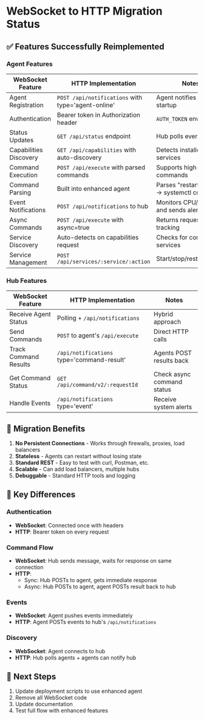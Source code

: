 # WebSocket to HTTP Migration Status

## ✅ Features Successfully Reimplemented

### Agent Features
| WebSocket Feature | HTTP Implementation | Notes |
|-------------------|-------------------|-------|
| Agent Registration | `POST /api/notifications` with type='agent-online' | Agent notifies hub on startup |
| Authentication | Bearer token in Authorization header | `AUTH_TOKEN` env variable |
| Status Updates | `GET /api/status` endpoint | Hub polls every 30s |
| Capabilities Discovery | `GET /api/capabilities` with auto-discovery | Detects installed services |
| Command Execution | `POST /api/execute` with parsed commands | Supports high-level commands |
| Command Parsing | Built into enhanced agent | Parses "restart nginx" → systemctl command |
| Event Notifications | `POST /api/notifications` to hub | Monitors CPU/memory and sends alerts |
| Async Commands | `POST /api/execute` with async=true | Returns requestId for tracking |
| Service Discovery | Auto-detects on capabilities request | Checks for common services |
| Service Management | `POST /api/services/:service/:action` | Start/stop/restart/status |

### Hub Features
| WebSocket Feature | HTTP Implementation | Notes |
|-------------------|-------------------|-------|
| Receive Agent Status | Polling + `/api/notifications` | Hybrid approach |
| Send Commands | `POST` to agent's `/api/execute` | Direct HTTP calls |
| Track Command Results | `/api/notifications` type='command-result' | Agents POST results back |
| Get Command Status | `GET /api/command/v2/:requestId` | Check async command status |
| Handle Events | `/api/notifications` type='event' | Receive system alerts |

## 🔄 Migration Benefits

1. **No Persistent Connections** - Works through firewalls, proxies, load balancers
2. **Stateless** - Agents can restart without losing state
3. **Standard REST** - Easy to test with curl, Postman, etc.
4. **Scalable** - Can add load balancers, multiple hubs
5. **Debuggable** - Standard HTTP tools and logging

## 📝 Key Differences

### Authentication
- **WebSocket**: Connected once with headers
- **HTTP**: Bearer token on every request

### Command Flow
- **WebSocket**: Hub sends message, waits for response on same connection
- **HTTP**: 
  - Sync: Hub POSTs to agent, gets immediate response
  - Async: Hub POSTs to agent, agent POSTs result back to hub

### Events
- **WebSocket**: Agent pushes events immediately
- **HTTP**: Agent POSTs events to hub's `/api/notifications`

### Discovery
- **WebSocket**: Agent connects to hub
- **HTTP**: Hub polls agents + agents can notify hub

## 🚀 Next Steps

1. Update deployment scripts to use enhanced agent
2. Remove all WebSocket code
3. Update documentation
4. Test full flow with enhanced features
